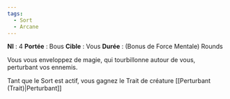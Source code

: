 ```yaml
---
tags:
  - Sort
  - Arcane
---
```

**NI** : 4
**Portée** : Bous
**Cible** : Vous
**Durée** : (Bonus de Force Mentale) Rounds

Vous vous enveloppez de magie, qui tourbillonne autour de vous, perturbant vos ennemis. 

Tant que le Sort est actif, vous gagnez le Trait de créature [[Perturbant (Trait)|Perturbant]]